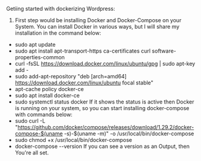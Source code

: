 Getiing started with dockerizing Wordpress:
1. First step would be installing Docker and Docker-Compose on your System. You can install Docker in various ways, but I will share my installation in the command below:
- sudo apt update
- sudo apt install apt-transport-https ca-certificates curl software-properties-common
- curl -fsSL https://download.docker.com/linux/ubuntu/gpg | sudo apt-key add -
- sudo add-apt-repository "deb [arch=amd64] https://download.docker.com/linux/ubuntu focal stable"
- apt-cache policy docker-ce
- sudo apt install docker-ce
- sudo systemctl status docker
If it shows the status is active then Docker is running on your system, so you can start installing docker-compose with commands below:
- sudo curl -L "https://github.com/docker/compose/releases/download/1.29.2/docker-compose-$(uname -s)-$(uname -m)" -o /usr/local/bin/docker-compose
- sudo chmod +x /usr/local/bin/docker-compose
- docker-compose --version
If you can see a version as an Output, then You're all set.

